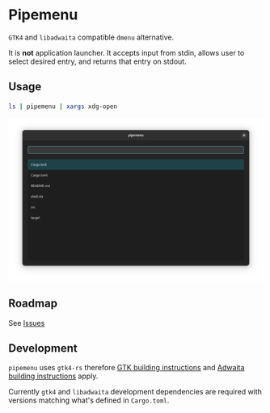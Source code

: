 # Pipemenu

`GTK4` and `libadwaita` compatible `dmenu` alternative.

It is **not** application launcher. It accepts input from stdin, allows user to select desired entry, and returns that entry on stdout.

## Usage

```sh
ls | pipemenu | xargs xdg-open
```

![alt text](screenshot.png)

## Roadmap

See [Issues](https://github.com/soanvig/pipemenu/labels/enhancement)

## Development

`pipemenu` uses `gtk4-rs` therefore [GTK building instructions](https://gtk-rs.org/gtk4-rs/stable/latest/book/installation_linux.html) and [Adwaita building instructions](https://gtk-rs.org/gtk4-rs/stable/latest/book/libadwaita.html) apply.

Currently `gtk4` and `libadwaita` development dependencies are required with versions matching what's defined in `Cargo.toml`.
